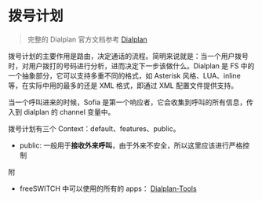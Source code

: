 # 拨号计划

> 完整的 Dialplan 官方文档参考 [Dialplan]

拨号计划的主要作用是路由，决定通话的流程。简明来说就是：当一个用户拨号时，对用户拨打的号码进行分析，进而决定下一步该做什么。Dialplan 是 FS 中的一个抽象部分，它可以支持多重不同的格式，如 Asterisk 风格、LUA、inline 等，在实际中用的最多的还是 XML 格式，即通过 XML 配置文件提供支持。

当一个呼叫进来的时候，Sofia 是第一个响应者，它会收集到呼叫的所有信息，传入到 dialplan 的 channel 变量中。

拨号计划有三个 Context：default、features、public。

- public: 一般用于**接收外来呼叫**，由于外来不安全，所以这里应该进行严格控制

附

- freeSWITCH 中可以使用的所有的 apps： [Dialplan-Tools]

[Dialplan-Tools]:https://freeswitch.org/confluence/display/FREESWITCH/mod_dptools
[Dialplan]:https://freeswitch.org/confluence/display/FREESWITCH/Dialplan
